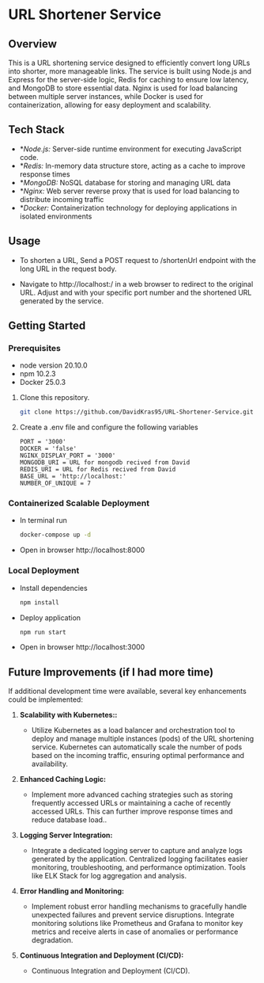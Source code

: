 # URL Shortener Service

## Overview

This is a URL shortening  service designed to efficiently convert long URLs into shorter, more manageable links.
The service is built using Node.js and Express for the server-side logic, Redis for caching to ensure low latency, and MongoDB to store essential data.
Nginx is used for load balancing between multiple server instances, while Docker is used for containerization, allowing for easy deployment and scalability.

## Tech Stack

- **Node.js:* Server-side runtime environment for executing JavaScript code.
- **Redis:* In-memory data structure store, acting as a cache to improve response times
- **MongoDB:* NoSQL database for storing and managing URL data
- **Nginx:* Web server reverse proxy that is used for load balancing to distribute incoming traffic
- **Docker:* Containerization technology for deploying applications in isolated environments

## Usage

- To shorten a URL, Send a POST request to /shortenUrl endpoint with the long URL in the request body.

- Navigate to http://localhost:<port>/<shortened-url> in a web browser to redirect to the original URL.
  Adjust <port> and <shortened-url> with your specific port number and the shortened URL generated by the service.

## Getting Started

### Prerequisites

- node version 20.10.0
- npm 10.2.3
- Docker 25.0.3


1. Clone this repository.

   ```bash
   git clone https://github.com/DavidKras95/URL-Shortener-Service.git
   ```

2. Create a .env file and configure the following variables

    ```env
    PORT = '3000'
    DOCKER = 'false'
    NGINX_DISPLAY_PORT = '3000'
    MONGODB_URI = URL for mongodb recived from David
    REDIS_URI = URL for Redis recived from David
    BASE_URL = 'http://localhost:'
    NUMBER_OF_UNIQUE = 7 
    ```

### Containerized Scalable Deployment

- In terminal run
    ```bash
    docker-compose up -d
    ```

- Open in browser http://localhost:8000

### Local Deployment

- Install dependencies
    ```bash
    npm install
    ```

- Deploy application
    ```bash
    npm run start
    ```
- Open in browser http://localhost:3000




## Future Improvements (if I had more time)

If additional development time were available, several key enhancements could be implemented:

1. **Scalability with Kubernetes::**
   - Utilize Kubernetes as a load balancer and orchestration tool to deploy and manage multiple instances (pods) of the URL shortening service. Kubernetes can automatically scale the number of pods based on the incoming traffic, ensuring optimal performance and availability.

2. **Enhanced Caching Logic:**
   - Implement more advanced caching strategies such as storing frequently accessed URLs or maintaining a cache of recently accessed URLs. This can further improve response times and reduce database load..

3. **Logging Server Integration:**
   - Integrate a dedicated logging server to capture and analyze logs generated by the application. Centralized logging facilitates easier monitoring, troubleshooting, and performance optimization. Tools like ELK Stack for log aggregation and analysis.

4. **Error Handling and Monitoring:**
   - Implement robust error handling mechanisms to gracefully handle unexpected failures and prevent service disruptions. Integrate monitoring solutions like Prometheus and Grafana to monitor key metrics and receive alerts in case of anomalies or performance degradation.

5. **Continuous Integration and Deployment (CI/CD):**
   -  Continuous Integration and Deployment (CI/CD).
